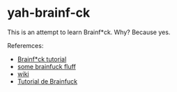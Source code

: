 # yah-brainf-ck
This is an attempt to learn Brainf*ck. Why? Because yes.

Referemces:
- [Brainf*ck tutorial](https://gist.github.com/roachhd/dce54bec8ba55fb17d3a)
- [some brainfuck fluff](https://www.brainfuck.org/)
- [wiki](https://esolangs.org/wiki/Brainfuck)
- [Tutorial de Brainfuck](https://andresilva.me/archive/notes/tutoriais/tutorial-de-brainfuck)

